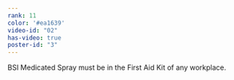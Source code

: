 ```yaml
---
rank: 11
color: '#ea1639'
video-id: "02"
has-video: true
poster-id: "3"
---
```



<p>BSI Medicated Spray must be in the First Aid Kit of any workplace.</p>
